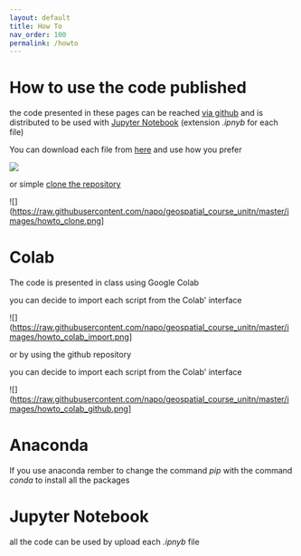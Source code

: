 ```yaml
---
layout: default
title: How To
nav_order: 100
permalink: /howto
---
```

# How to use the code published

the code presented in these pages can be reached [via github]((https://github.com/napo/geospatial_course_unitn/tree/master/code)) and is distributed to be used with [Jupyter Notebook](https://ipython.org/notebook.html) (extension *.ipnyb* for each file)

You can download each file from [here](https://github.com/napo/geospatial_course_unitn/tree/master/code) and use how you prefer

![](https://raw.githubusercontent.com/napo/geospatial_course_unitn/master/images/howto_download.png)

or simple [clone the repository](https://docs.github.com/en/free-pro-team@latest/github/creating-cloning-and-archiving-repositories/cloning-a-repository)

![](https://raw.githubusercontent.com/napo/geospatial_course_unitn/master/images/howto_clone.png]

# Colab 
The code is presented in class using Google Colab

you can decide to import each script from the Colab' interface

![](https://raw.githubusercontent.com/napo/geospatial_course_unitn/master/images/howto_colab_import.png]

or by using the github repository

you can decide to import each script from the Colab' interface

![](https://raw.githubusercontent.com/napo/geospatial_course_unitn/master/images/howto_colab_github.png]

# Anaconda
If you use anaconda rember to change the command *pip* with the command *conda* to install all the packages

# Jupyter Notebook
all the code can be used by upload each *.ipnyb* file


 




